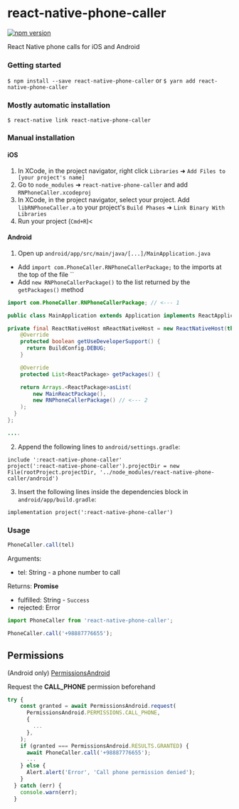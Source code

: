 
# react-native-phone-caller
[![npm version](https://badge.fury.io/js/react-native-phone-caller.svg)](https://badge.fury.io/js/react-native-phone-caller)

React Native phone calls for iOS and Android

### Getting started

`$ npm install --save react-native-phone-caller`
or
`$ yarn add react-native-phone-caller`

### Mostly automatic installation

`$ react-native link react-native-phone-caller`

### Manual installation


#### iOS

1. In XCode, in the project navigator, right click `Libraries` ➜ `Add Files to [your project's name]`
2. Go to `node_modules` ➜ `react-native-phone-caller` and add `RNPhoneCaller.xcodeproj`
3. In XCode, in the project navigator, select your project. Add `libRNPhoneCaller.a` to your project's `Build Phases` ➜ `Link Binary With Libraries`
4. Run your project (`Cmd+R`)<

#### Android

1. Open up `android/app/src/main/java/[...]/MainApplication.java`
  - Add `import com.PhoneCaller.RNPhoneCallerPackage;` to the imports at the top of the file ``
  - Add `new RNPhoneCallerPackage()` to the list returned by the `getPackages()` method
  ```java
  import com.PhoneCaller.RNPhoneCallerPackage; // <--- 1

  public class MainApplication extends Application implements ReactApplication {

  private final ReactNativeHost mReactNativeHost = new ReactNativeHost(this) {
      @Override
      protected boolean getUseDeveloperSupport() {
        return BuildConfig.DEBUG;
      }

      @Override
      protected List<ReactPackage> getPackages() {

      return Arrays.<ReactPackage>asList(
          new MainReactPackage(),
          new RNPhoneCallerPackage() // <--- 2
      );
    }
  };

  ....
  ```
2. Append the following lines to `android/settings.gradle`:
  ```
  include ':react-native-phone-caller'
  project(':react-native-phone-caller').projectDir = new File(rootProject.projectDir, '../node_modules/react-native-phone-caller/android')
  ```
3. Insert the following lines inside the dependencies block in `android/app/build.gradle`:
  ```
implementation project(':react-native-phone-caller')
  ```

### Usage
```javascript
PhoneCaller.call(tel)
```
Arguments:
 - tel: String - a phone number to call

Returns: **Promise**
 - fulfilled: String - `Success`
 - rejected: Error

```javascript
import PhoneCaller from 'react-native-phone-caller';

PhoneCaller.call('+98887776655');
```

## Permissions ##
(Android only) [PermissionsAndroid](https://facebook.github.io/react-native/docs/permissionsandroid)

Request the **CALL_PHONE** permission beforehand

```javascript
try {
    const granted = await PermissionsAndroid.request(
      PermissionsAndroid.PERMISSIONS.CALL_PHONE,
      {
        ...
      },
    );
    if (granted === PermissionsAndroid.RESULTS.GRANTED) {
      await PhoneCaller.call('+98887776655');
      ...
    } else {
      Alert.alert('Error', 'Call phone permission denied');
    }
  } catch (err) {
    console.warn(err);
  }
```
